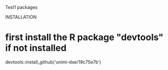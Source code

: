 Test1 packages



INSTALLATION
# first install the R package "devtools" if not installed
devtools::install_github('unimi-dse/19c75e7b')
